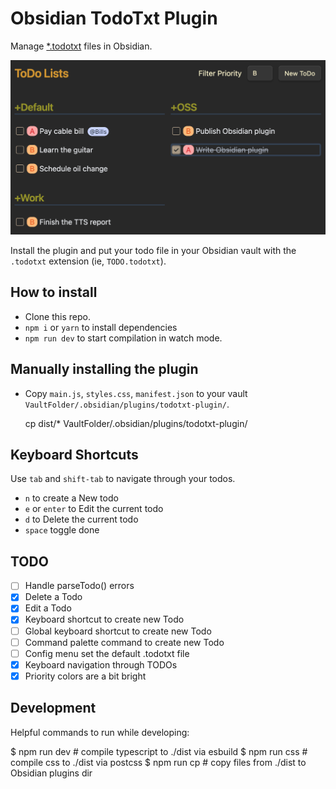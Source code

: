 # Obsidian TodoTxt Plugin

Manage [\*.todotxt](https://github.com/todotxt/todo.txt) files in Obsidian.

![Sample TodoTxt file in Obsidian](docs/screenshot.png)

Install the plugin and put your todo file in your Obsidian vault with the
`.todotxt` extension (ie, `TODO.todotxt`).

## How to install

- Clone this repo.
- `npm i` or `yarn` to install dependencies
- `npm run dev` to start compilation in watch mode.

## Manually installing the plugin

- Copy `main.js`, `styles.css`, `manifest.json` to your vault
  `VaultFolder/.obsidian/plugins/todotxt-plugin/`.

    cp dist/* VaultFolder/.obsidian/plugins/todotxt-plugin/

## Keyboard Shortcuts

Use `tab` and `shift-tab` to navigate through your todos.

- `n` to create a New todo
- `e` or `enter` to Edit the current todo
- `d` to Delete the current todo
- `space` toggle done

## TODO

- [ ] Handle parseTodo() errors
- [x] Delete a Todo
- [x] Edit a Todo
- [x] Keyboard shortcut to create new Todo
- [ ] Global keyboard shortcut to create new Todo
- [ ] Command palette command to create new Todo
- [ ] Config menu set the default .todotxt file
- [x] Keyboard navigation through TODOs
- [x] Priority colors are a bit bright

## Development

Helpful commands to run while developing:

  $ npm run dev # compile typescript to ./dist via esbuild
  $ npm run css # compile css to ./dist via postcss
  $ npm run cp # copy files from ./dist to Obsidian plugins dir

